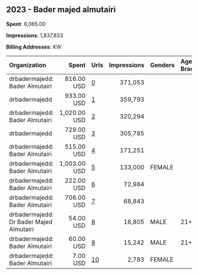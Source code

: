 ## 2023 - Bader majed almutairi 
**Spent**: 6,065.00

**Impressions**: 1,837,833

**Billing Addresses**: KW

|Organization|Spent|Urls|Impressions|Genders|Age Brackets|Country Codes|
|:---|---:|:---|---:|:---|:---|:---|
|drbadermajedd: Bader Almutairi|816.00 USD|[0](https://www.snap.com/political-ads/asset/60ef4a618a773b78c06554acce55b322dd78905bf2c33929fe3c743b8427708f?mediaType=mp4)|371,053|||kuwait|
|drbadermajedd|933.00 USD|[1](https://www.snap.com/political-ads/asset/0ddd4cd7fd14c00ed1e6923f394779b9aa7aabc95478a7428357cf8c99b13494?mediaType=mp4)|359,793|||kuwait|
|drbadermajedd: Bader Almutairi|1,020.00 USD|[2](https://www.snap.com/political-ads/asset/50cf51396777ddddd07ae0e89a8d84eb256c96dcc05b75124dcd533e07dd9ef6?mediaType=mp4)|320,294|||kuwait|
|drbadermajedd|729.00 USD|[3](https://www.snap.com/political-ads/asset/bdf76967ce9dc21eb3933df1059b9028da3f1bf0c699afceb3fcb41d3e7b4677?mediaType=mp4)|305,785|||kuwait|
|drbadermajedd: Bader Almutairi|515.00 USD|[4](https://www.snap.com/political-ads/asset/1f7a630c0852bfd6b5f9761f9646bae45e84bd99a1a9c0bc5c0c69910f426e5e?mediaType=mp4)|171,251|||kuwait|
|drbadermajedd: Bader Almutairi|1,003.00 USD|[5](https://www.snap.com/political-ads/asset/d09f2ab25b7095babab15b220f216d31df15bc4e06e403b1601ada4c37ce90b9?mediaType=mp4)|133,000|FEMALE||kuwait|
|drbadermajedd: Bader Almutairi|222.00 USD|[6](https://www.snap.com/political-ads/asset/08c061883c9f16cd24cf191635ea735108b8fbbdd4ec2fb9378fb267d5e9e0fd?mediaType=mp4)|72,984|||kuwait|
|drbadermajedd: Bader Almutairi|706.00 USD|[7](https://www.snap.com/political-ads/asset/f39a4969c18bb77869bcb953a00611d46fe51047b66afce201b9d0b77f9a055d?mediaType=mp4)|68,843|||kuwait|
|drbadermajedd: Dr Bader Majed Almutairi|54.00 USD|[8](https://www.snap.com/political-ads/asset/c47d5647856aceb7986a69da7392f507db2062297860c3ac9e37b09eac9fe7a3?mediaType=mp4)|16,805|MALE|21+|kuwait|
|drbadermajedd: Bader Almutairi|60.00 USD|[9](https://www.snap.com/political-ads/asset/7c730d17a9d79c56bf30c4acda3cb7dca035ea00c510f73da20f99f10eb3f600?mediaType=mp4)|15,242|MALE|21+|kuwait|
|drbadermajedd: Bader Almutairi|7.00 USD|[10](https://www.snap.com/political-ads/asset/7495bde4cb5ade559cbe8405b976553a94f7922ac58c69d6e365aa007b7e40f3?mediaType=mp4)|2,783|FEMALE||kuwait|
